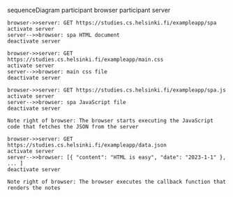 sequenceDiagram
    participant browser
    participant server

    browser->>server: GET https://studies.cs.helsinki.fi/exampleapp/spa
    activate server
    server-->>browser: spa HTML document
    deactivate server

    browser->>server: GET https://studies.cs.helsinki.fi/exampleapp/main.css
    activate server
    server-->>browser: main css file
    deactivate server

    browser->>server: GET https://studies.cs.helsinki.fi/exampleapp/spa.js
    activate server
    server-->>browser: spa JavaScript file
    deactivate server

    Note right of browser: The browser starts executing the JavaScript code that fetches the JSON from the server

    browser->>server: GET https://studies.cs.helsinki.fi/exampleapp/data.json
    activate server
    server-->>browser: [{ "content": "HTML is easy", "date": "2023-1-1" }, ... ]
    deactivate server

    Note right of browser: The browser executes the callback function that renders the notes